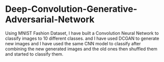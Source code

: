 # Deep-Convolution-Generative-Adversarial-Network
Using MNIST Fashion Dataset, I have built a Convolution Neural Network to classify images to 10 different classes.
and I have used DCGAN to generate new images and I have used the same CNN model to classify after combining the new generated images and the old ones then shuffled them and started to classify them.
